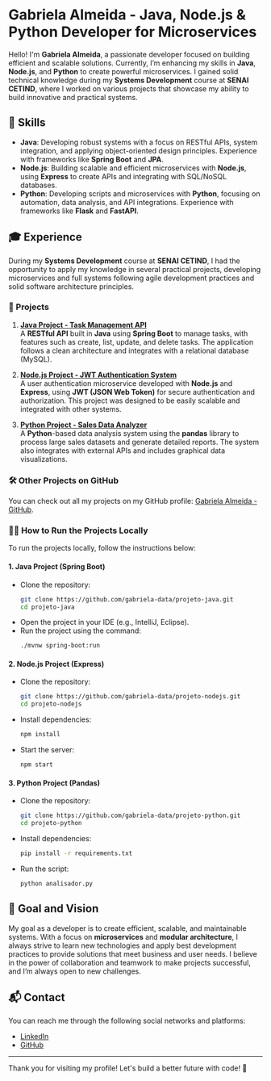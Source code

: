 # Gabriela Almeida - Java, Node.js & Python Developer for Microservices

Hello! I'm **Gabriela Almeida**, a passionate developer focused on building efficient and scalable solutions. Currently, I’m enhancing my skills in **Java**, **Node.js**, and **Python** to create powerful microservices. I gained solid technical knowledge during my **Systems Development** course at **SENAI CETIND**, where I worked on various projects that showcase my ability to build innovative and practical systems.

## 🔧 Skills

- **Java**: Developing robust systems with a focus on RESTful APIs, system integration, and applying object-oriented design principles. Experience with frameworks like **Spring Boot** and **JPA**.
- **Node.js**: Building scalable and efficient microservices with **Node.js**, using **Express** to create APIs and integrating with SQL/NoSQL databases.
- **Python**: Developing scripts and microservices with **Python**, focusing on automation, data analysis, and API integrations. Experience with frameworks like **Flask** and **FastAPI**.

## 🎓 Experience

During my **Systems Development** course at **SENAI CETIND**, I had the opportunity to apply my knowledge in several practical projects, developing microservices and full systems following agile development practices and solid software architecture principles.

### 🚀 Projects

1. **[Java Project - Task Management API](https://github.com/gabriela-data/projeto-java)**  
   A **RESTful API** built in **Java** using **Spring Boot** to manage tasks, with features such as create, list, update, and delete tasks. The application follows a clean architecture and integrates with a relational database (MySQL).

2. **[Node.js Project - JWT Authentication System](https://github.com/gabriela-data/projeto-nodejs)**  
   A user authentication microservice developed with **Node.js** and **Express**, using **JWT (JSON Web Token)** for secure authentication and authorization. This project was designed to be easily scalable and integrated with other systems.

3. **[Python Project - Sales Data Analyzer](https://github.com/gabriela-data/projeto-python)**  
   A **Python**-based data analysis system using the **pandas** library to process large sales datasets and generate detailed reports. The system also integrates with external APIs and includes graphical data visualizations.

### 🛠️ Other Projects on GitHub

You can check out all my projects on my GitHub profile: [Gabriela Almeida - GitHub](https://github.com/gabriela-data).

### 🏃‍♀️ How to Run the Projects Locally

To run the projects locally, follow the instructions below:

#### 1. **Java Project (Spring Boot)**  
   - Clone the repository:
     ```bash
     git clone https://github.com/gabriela-data/projeto-java.git
     cd projeto-java
     ```
   - Open the project in your IDE (e.g., IntelliJ, Eclipse).
   - Run the project using the command:
     ```bash
     ./mvnw spring-boot:run
     ```

#### 2. **Node.js Project (Express)**  
   - Clone the repository:
     ```bash
     git clone https://github.com/gabriela-data/projeto-nodejs.git
     cd projeto-nodejs
     ```
   - Install dependencies:
     ```bash
     npm install
     ```
   - Start the server:
     ```bash
     npm start
     ```

#### 3. **Python Project (Pandas)**  
   - Clone the repository:
     ```bash
     git clone https://github.com/gabriela-data/projeto-python.git
     cd projeto-python
     ```
   - Install dependencies:
     ```bash
     pip install -r requirements.txt
     ```
   - Run the script:
     ```bash
     python analisador.py
     ```

## 🌱 Goal and Vision

My goal as a developer is to create efficient, scalable, and maintainable systems. With a focus on **microservices** and **modular architecture**, I always strive to learn new technologies and apply best development practices to provide solutions that meet business and user needs. I believe in the power of collaboration and teamwork to make projects successful, and I’m always open to new challenges.

## 📬 Contact

You can reach me through the following social networks and platforms:

- [LinkedIn](https://www.linkedin.com/in/gabriela-ssa/)
- [GitHub](https://github.com/gabriela-data)
---

Thank you for visiting my profile! Let's build a better future with code! 🚀
